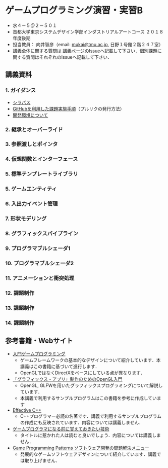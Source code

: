 # ゲームプログラミング演習・実習B
- 水４－５＠２－５０１
- 首都大学東京システムデザイン学部インダストリアルアートコース ２０１８年度後期
- 担当教員： 向井智彦（email: mukai@tmu.ac.jp, 日野１号館２階２４７室）
- 講義全体に関する質問は [講義ページのIssue](https://github.com/MukaiClass/Game-Programming-B/issues)へ記載して下さい．個別課題に関する質問はそれぞれのIssueへ記載して下さい．

## 講義資料
### 1. ガイダンス
- [シラバス](https://github.com/MukaiClass/Game-Programming-B/wiki/シラバス)
- [GitHubを利用した課題実施手順](https://github.com/MukaiClass/Game-Programming-B/wiki/GitHubを利用した課題実施手順)（プルリクの発行方法）
- [開発環境について](https://github.com/MukaiClass/Game-Programming-B/wiki/開発環境について)

### 2. 継承とオーバーライド
### 3. 参照渡しとポインタ
### 4. 仮想関数とインターフェース
### 5. 標準テンプレートライブラリ
### 5. ゲームエンティティ
### 6. 入出力イベント管理
### 7. 形状モデリング
### 8. グラフィックスパイプライン
### 9. プログラマブルシェーダ1
### 10. プログラマブルシェーダ2
### 11. アニメーションと衝突処理
### 12. 課題制作
### 13. 課題制作
### 14. 課題制作

## 参考書籍・Webサイト
- [入門ゲームプログラミング](https://www.sbcr.jp/products/4797374544.html)
    - ゲームフレームワークの基本的なデザインについて紹介しています．本講義はこの書籍に基づいて進行します．
    - OpenGLではなくDirectXをベースにしている点が異なります．
- [「グラフィックス・アプリ」制作のためのOpenGL入門](https://www.kohgakusha.co.jp/books/detail/978-4-7775-2056-5)
    - OpenGL, GLFWを用いたグラフィックスプログラミングについて解説しています．
    - 本講義で利用するサンプルプログラムはこの書籍を参考に作成しています
- [Effective C++](https://www.maruzen-publishing.co.jp/item/b294734.html)
    - C++プログラマー必読の名著です．講義で利用するサンプルプログラムの作成にも反映されています．内容については講義しません．
- [ゲームプログラマになる前に覚えておきたい技術](https://www.shuwasystem.co.jp/products/7980html/2118.html)
    - タイトルに惹かれた人は読むと良いでしょう．内容については講義しません．
- [Game Programming Patterns ソフトウェア開発の問題解決メニュー](https://book.impress.co.jp/books/1114101121)  
    - 発展的なゲームソフトウェアデザインについて紹介しています．講義では取り上げません．
    